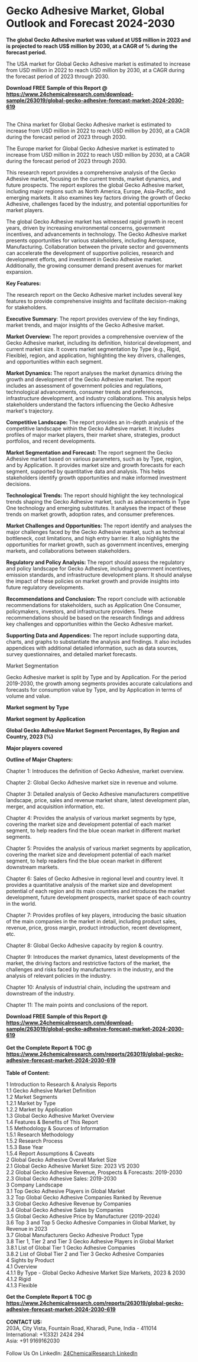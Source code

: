 <h1>Gecko Adhesive Market, Global Outlook and Forecast 2024-2030</h1><p><strong>The global Gecko Adhesive market was valued at US$ million in 2023 and is projected to reach US$ million by 2030, at a CAGR of % during the forecast period.</strong></p><p>
</p><p>The USA market for Global Gecko Adhesive market is estimated to increase from USD million in 2022 to reach USD million by 2030, at a CAGR during the forecast period of 2023 through 2030.</p><div><b>Download FREE Sample of this Report @ 
            <a href="https://www.24chemicalresearch.com/download-sample/263019/global-gecko-adhesive-forecast-market-2024-2030-619">
            https://www.24chemicalresearch.com/download-sample/263019/global-gecko-adhesive-forecast-market-2024-2030-619</a></b></div><br><p>
</p><p>The China market for Global Gecko Adhesive market is estimated to increase from USD million in 2022 to reach USD million by 2030, at a CAGR during the forecast period of 2023 through 2030.</p><p>
</p><p>The Europe market for Global Gecko Adhesive market is estimated to increase from USD million in 2022 to reach USD million by 2030, at a CAGR during the forecast period of 2023 through 2030.</p><p>
</p><p>This research report provides a comprehensive analysis of the Gecko Adhesive market, focusing on the current trends, market dynamics, and future prospects. The report explores the global Gecko Adhesive market, including major regions such as North America, Europe, Asia-Pacific, and emerging markets. It also examines key factors driving the growth of Gecko Adhesive, challenges faced by the industry, and potential opportunities for market players.</p><p>
The global Gecko Adhesive market has witnessed rapid growth in recent years, driven by increasing environmental concerns, government incentives, and advancements in technology. The Gecko Adhesive market presents opportunities for various stakeholders, including Aerospace, Manufacturing. Collaboration between the private sector and governments can accelerate the development of supportive policies, research and development efforts, and investment in Gecko Adhesive market. Additionally, the growing consumer demand present avenues for market expansion.</p><p>
<strong>Key Features:</strong></p><p>
The research report on the Gecko Adhesive market includes several key features to provide comprehensive insights and facilitate decision-making for stakeholders.</p><p>
<strong>Executive Summary</strong>: The report provides overview of the key findings, market trends, and major insights of the Gecko Adhesive market.</p><p>
<strong>Market Overview: </strong>The report provides a comprehensive overview of the Gecko Adhesive market, including its definition, historical development, and current market size. It covers market segmentation by Type (e.g., Rigid, Flexible), region, and application, highlighting the key drivers, challenges, and opportunities within each segment.</p><p>
<strong>Market Dynamics: </strong>The report analyses the market dynamics driving the growth and development of the Gecko Adhesive market. The report includes an assessment of government policies and regulations, technological advancements, consumer trends and preferences, infrastructure development, and industry collaborations. This analysis helps stakeholders understand the factors influencing the Gecko Adhesive market's trajectory.</p><p>
<strong>Competitive Landscape: </strong>The report provides an in-depth analysis of the competitive landscape within the Gecko Adhesive market. It includes profiles of major market players, their market share, strategies, product portfolios, and recent developments.</p><p>
<strong>Market Segmentation and Forecast: </strong>The report segment the Gecko Adhesive market based on various parameters, such as by Type, region, and by Application. It provides market size and growth forecasts for each segment, supported by quantitative data and analysis. This helps stakeholders identify growth opportunities and make informed investment decisions.</p><p>
<strong>Technological Trends:</strong> The report should highlight the key technological trends shaping the Gecko Adhesive market, such as advancements in Type One technology and emerging substitutes. It analyses the impact of these trends on market growth, adoption rates, and consumer preferences.</p><p>
<strong>Market Challenges and Opportunities: </strong>The report identify and analyses the major challenges faced by the Gecko Adhesive market, such as technical bottleneck, cost limitations, and high entry barrier. It also highlights the opportunities for market growth, such as government incentives, emerging markets, and collaborations between stakeholders.</p><p>
<strong>Regulatory and Policy Analysis: </strong>The report should assess the regulatory and policy landscape for Gecko Adhesive, including government incentives, emission standards, and infrastructure development plans. It should analyse the impact of these policies on market growth and provide insights into future regulatory developments.</p><p>
<strong>Recommendations and Conclusion: T</strong>he report conclude with actionable recommendations for stakeholders, such as Application One Consumer, policymakers, investors, and infrastructure providers. These recommendations should be based on the research findings and address key challenges and opportunities within the Gecko Adhesive market.</p><p>
<strong>Supporting Data and Appendices: </strong>The report include supporting data, charts, and graphs to substantiate the analysis and findings. It also includes appendices with additional detailed information, such as data sources, survey questionnaires, and detailed market forecasts.</p><p>
Market Segmentation</p><p>
Gecko Adhesive market is split by Type and by Application. For the period 2019-2030, the growth among segments provides accurate calculations and forecasts for consumption value by Type, and by Application in terms of volume and value.</p><p>
<strong>Market segment by Type</strong></p><p>
</p><p>
</p><p><strong>Market segment by Application</strong></p><p>
</p><p>
</p><p><strong>Global Gecko Adhesive Market Segment Percentages, By Region and Country, 2023 (%)</strong></p><p>
</p><p>
</p><p></p><p>
</p><p><strong>Major players covered</strong></p><p>
</p><p>
</p><p><strong>Outline of Major Chapters:</strong></p><p>
Chapter 1: Introduces the definition of Gecko Adhesive, market overview.</p><p>
Chapter 2: Global Gecko Adhesive market size in revenue and volume.</p><p>
Chapter 3: Detailed analysis of Gecko Adhesive manufacturers competitive landscape, price, sales and revenue market share, latest development plan, merger, and acquisition information, etc.</p><p>
Chapter 4: Provides the analysis of various market segments by type, covering the market size and development potential of each market segment, to help readers find the blue ocean market in different market segments.</p><p>
Chapter 5: Provides the analysis of various market segments by application, covering the market size and development potential of each market segment, to help readers find the blue ocean market in different downstream markets.</p><p>
Chapter 6: Sales of Gecko Adhesive in regional level and country level. It provides a quantitative analysis of the market size and development potential of each region and its main countries and introduces the market development, future development prospects, market space of each country in the world.</p><p>
Chapter 7: Provides profiles of key players, introducing the basic situation of the main companies in the market in detail, including product sales, revenue, price, gross margin, product introduction, recent development, etc.</p><p>
Chapter 8: Global Gecko Adhesive capacity by region &amp; country.</p><p>
Chapter 9: Introduces the market dynamics, latest developments of the market, the driving factors and restrictive factors of the market, the challenges and risks faced by manufacturers in the industry, and the analysis of relevant policies in the industry.</p><p>
Chapter 10: Analysis of industrial chain, including the upstream and downstream of the industry.</p><p>
Chapter 11: The main points and conclusions of the report.</p><div><b>Download FREE Sample of this Report @ 
            <a href="https://www.24chemicalresearch.com/download-sample/263019/global-gecko-adhesive-forecast-market-2024-2030-619">
            https://www.24chemicalresearch.com/download-sample/263019/global-gecko-adhesive-forecast-market-2024-2030-619</a></b></div><br><div><b>Get the Complete Report & TOC @ 
            <a href="https://www.24chemicalresearch.com/reports/263019/global-gecko-adhesive-forecast-market-2024-2030-619">
            https://www.24chemicalresearch.com/reports/263019/global-gecko-adhesive-forecast-market-2024-2030-619</a></b></div><br>
            <b>Table of Content:</b><p>1 Introduction to Research & Analysis Reports<br />
    1.1 Gecko Adhesive Market Definition<br />
    1.2 Market Segments<br />
        1.2.1 Market by Type<br />
        1.2.2 Market by Application<br />
    1.3 Global Gecko Adhesive Market Overview<br />
    1.4 Features & Benefits of This Report<br />
    1.5 Methodology & Sources of Information<br />
        1.5.1 Research Methodology<br />
        1.5.2 Research Process<br />
        1.5.3 Base Year<br />
        1.5.4 Report Assumptions & Caveats<br />
2 Global Gecko Adhesive Overall Market Size<br />
    2.1 Global Gecko Adhesive Market Size: 2023 VS 2030<br />
    2.2 Global Gecko Adhesive Revenue, Prospects & Forecasts: 2019-2030<br />
    2.3 Global Gecko Adhesive Sales: 2019-2030<br />
3 Company Landscape<br />
    3.1 Top Gecko Adhesive Players in Global Market<br />
    3.2 Top Global Gecko Adhesive Companies Ranked by Revenue<br />
    3.3 Global Gecko Adhesive Revenue by Companies<br />
    3.4 Global Gecko Adhesive Sales by Companies<br />
    3.5 Global Gecko Adhesive Price by Manufacturer (2019-2024)<br />
    3.6 Top 3 and Top 5 Gecko Adhesive Companies in Global Market, by Revenue in 2023<br />
    3.7 Global Manufacturers Gecko Adhesive Product Type<br />
    3.8 Tier 1, Tier 2 and Tier 3 Gecko Adhesive Players in Global Market<br />
        3.8.1 List of Global Tier 1 Gecko Adhesive Companies<br />
        3.8.2 List of Global Tier 2 and Tier 3 Gecko Adhesive Companies<br />
4 Sights by Product<br />
    4.1 Overview<br />
        4.1.1 By Type - Global Gecko Adhesive Market Size Markets, 2023 & 2030<br />
        4.1.2 Rigid<br />
        4.1.3 Flexible<br /></p><div><b>Get the Complete Report & TOC @ 
            <a href="https://www.24chemicalresearch.com/reports/263019/global-gecko-adhesive-forecast-market-2024-2030-619">
            https://www.24chemicalresearch.com/reports/263019/global-gecko-adhesive-forecast-market-2024-2030-619</a></b></div><br><b>CONTACT US:</b><br>
            203A, City Vista, Fountain Road, Kharadi, Pune, India - 411014<br>
            International: +1(332) 2424 294<br>
            Asia: +91 9169162030 <br><br>
            Follow Us On LinkedIn: <a href="https://www.linkedin.com/company/24chemicalresearch/">24ChemicalResearch LinkedIn</a>